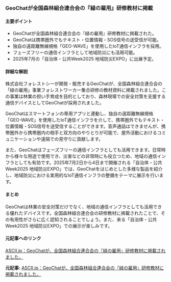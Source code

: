 ### GeoChatが全国森林組合連合会の『緑の雇用』研修教材に掲載

#### 主要ポイント
- GeoChatが全国森林組合連合会の『緑の雇用』研修教材に掲載された。
- GeoChatは携帯圏外でもテキスト・位置情報・SOS信号の送受信が可能。
- 独自の遠距離無線規格「GEO-WAVE」を使用したIoT通信インフラを採用。
- フェーズフリーの通信インフラとして地域防災にも活用可能。
- 2025年7月の「自治体・公共Week2025 地域防災EXPO」に出展予定。

#### 詳細な解説
株式会社フォレストシーが開発・販売するGeoChatが、全国森林組合連合会の「緑の雇用」事業フォレストワーカー集合研修の教材資料に掲載されました。この事業は林業の担い手育成を目的としており、森林現場での安全対策を支援する通信デバイスとしてGeoChatが採用されました。

GeoChatはスマートフォンの専用アプリと連動し、独自の遠距離無線規格「GEO-WAVE」を使用したIoT通信インフラを介して、携帯圏外でもテキスト・位置情報・SOS信号を送受信することができます。音声通話はできませんが、携帯圏外から携帯圏内の相手と双方向のやりとりが可能で、屋外活動におけるコミュニケーションや遠隔での見守りに貢献します。

また、GeoChatはフェーズフリーの通信インフラとしても活用できます。日常時から様々な用途で使用でき、災害などの非常時にも役立つため、地域の通信インフラとしても有効です。2025年7月2日から4日まで開催される「自治体・公共Week2025 地域防災EXPO」では、GeoChatをはじめとした多様な製品を紹介し、地域防災における実用的なIoT通信インフラの整備をテーマに展示を行います。

#### まとめ
GeoChatは林業の安全対策だけでなく、地域の通信インフラとしても活用できる優れたデバイスです。全国森林組合連合会の研修教材に掲載されたことで、その有用性がさらに広く認知されることでしょう。また、来る「自治体・公共Week2025 地域防災EXPO」での展示が楽しみです。

#### 元記事へのリンク
[ASCII.jp：GeoChatが、全国森林組合連合会の『緑の雇用』研修教材に掲載されました。](https://ascii.jp/)

**元記事:** [ASCII.jp：GeoChatが、全国森林組合連合会の『緑の雇用』研修教材に掲載されました。](https://ascii.jp/elem/000/004/269/4269581/)